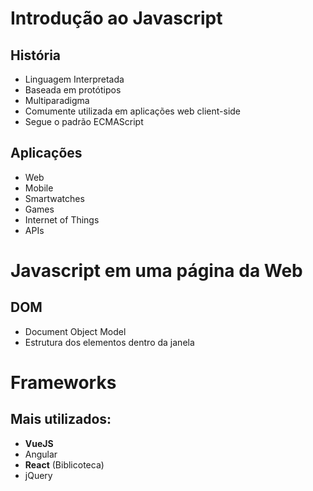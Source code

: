 # Introdução ao Javascript

## História
- Linguagem Interpretada
- Baseada em protótipos
- Multiparadigma
- Comumente utilizada em aplicações web client-side
- Segue o padrão ECMAScript

## Aplicações
- Web
- Mobile
- Smartwatches
- Games
- Internet of Things
- APIs

# Javascript em uma página da Web

## DOM
- Document Object Model
- Estrutura dos elementos dentro da janela

# Frameworks
## Mais utilizados:
- **VueJS**
- Angular
- **React** (Biblicoteca)
- jQuery